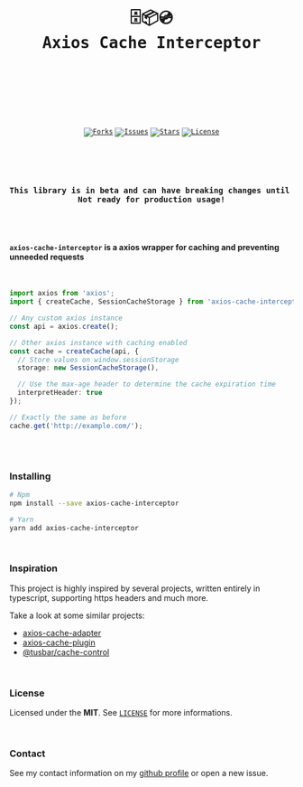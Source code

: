 <br />
<div align="center">
  <pre>
  <br />
  <h1>🗄️📦💿
Axios Cache Interceptor</h1>
  <br />
  </pre>
  <br />
  <br />
  <code
    ><a href="https://github.com/ArthurFiorette/axios-cache-interceptor/network/members"
      ><img
        src="https://img.shields.io/github/forks/ArthurFiorette/axios-cache-interceptor?logo=github&label=Forks"
        target="_blank"
        alt="Forks" /></a
  ></code>
  <code
    ><a href="https://github.com/ArthurFiorette/axios-cache-interceptor/issues"
      ><img
        src="https://img.shields.io/github/issues/ArthurFiorette/axios-cache-interceptor?logo=github&label=Issues"
        target="_blank"
        alt="Issues" /></a
  ></code>
  <code
    ><a href="https://github.com/ArthurFiorette/axios-cache-interceptor/stargazers"
      ><img
        src="https://img.shields.io/github/stars/ArthurFiorette/axios-cache-interceptor?logo=github&label=Stars"
        target="_blank"
        alt="Stars" /></a
  ></code>
  <code
    ><a href="https://github.com/ArthurFiorette/axios-cache-interceptor/blob/main/LICENSE"
      ><img
        src="https://img.shields.io/github/license/ArthurFiorette/axios-cache-interceptor?logo=githu&label=License"
        target="_blank"
        alt="License" /></a
  ></code>
</div>

#

<br />
<br />

<div align="center"><b><pre>This library is in beta and can have breaking changes until v1.<br />Not ready for production usage!</pre></b></div>

<br />
<br />

#### `axios-cache-interceptor` is a axios wrapper for caching and preventing unneeded requests

<br />

```ts
import axios from 'axios';
import { createCache, SessionCacheStorage } from 'axios-cache-interceptor';

// Any custom axios instance
const api = axios.create();

// Other axios instance with caching enabled
const cache = createCache(api, {
  // Store values on window.sessionStorage
  storage: new SessionCacheStorage(),

  // Use the max-age header to determine the cache expiration time
  interpretHeader: true
});

// Exactly the same as before
cache.get('http://example.com/');
```

<br />
<br />

### Installing

```sh
# Npm
npm install --save axios-cache-interceptor

# Yarn
yarn add axios-cache-interceptor
```

<br />

### Inspiration

This project is highly inspired by several projects, written entirely in typescript, supporting https headers and much more.

Take a look at some similar projects:

- [axios-cache-adapter](https://github.com/RasCarlito/axios-cache-adapter)
- [axios-cache-plugin](https://github.com/jin5354/axios-cache-plugin)
- [@tusbar/cache-control](https://github.com/tusbar/cache-control)

<br />

### License

Licensed under the **MIT**. See [`LICENSE`](LICENSE) for more informations.

<br />

### Contact

See my contact information on my [github profile](https://github.com/ArthurFiorette) or open a new issue.

<br />
